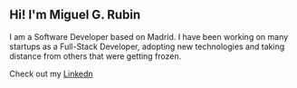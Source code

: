 ## Hi! I'm Miguel G. Rubin

I am a Software Developer based on Madrid.
I have been working on many startups as a Full-Stack Developer, adopting new technologies and taking distance from others that were getting frozen.

Check out my [Linkedn](https://www.linkedin.com/in/miguel-garc%C3%ADa-rub%C3%ADn-393a5931/)

